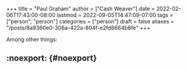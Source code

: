 +++
title = "Paul Graham"
author = ["Cash Weaver"]
date = 2022-02-06T17:43:00-08:00
lastmod = 2022-09-05T14:47:09-07:00
tags = ["person", "person"]
categories = ["person"]
draft = false
aliases = "/posts/8a9360e0-306a-422a-804f-e2fd6664b8fe"
+++

Among other things:


## :noexport: {#noexport}

